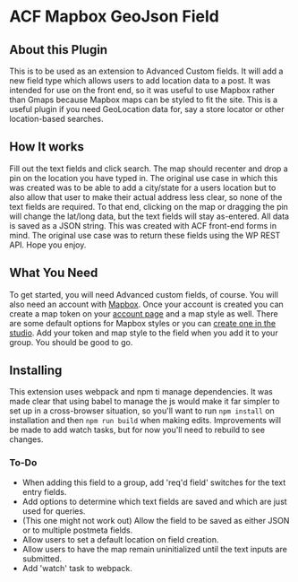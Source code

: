 # ACF Mapbox GeoJson Field

## About this Plugin
This is to be used as an extension to Advanced Custom fields. It will add a new field type which allows users to add location data to a post. It was intended for use on the front end, so it was useful to use Mapbox rather than Gmaps because Mapbox maps can be styled to fit the site. This is a useful plugin if you need GeoLocation data for, say a store locator or other location-based searches.

## How It works
Fill out the text fields and click search. The map should recenter and drop a pin on the location you have typed in. The original use case in which this was created was to be able to add a city/state for a users location but to also allow that user to make their actual address less clear, so none of the text fields are required. To that end, clicking on the map or dragging the pin will change the lat/long data, but the text fields will stay as-entered. All data is saved as a JSON string. This was created with ACF front-end forms in mind. The original use case was to return these fields using the WP REST API. Hope you enjoy.

## What You Need
To get started, you will need Advanced custom fields, of course. You will also need an account with [Mapbox](https://www.mapbox.com/). Once your account is created you can create a map token on your [account page](https://account.mapbox.com/) and a map style as well. There are some default options for Mapbox styles or you can [create one in the studio](https://studio.mapbox.com/). Add your token and map style to the field when you add it to your group. You should be good to go.

## Installing
This extension uses webpack and npm ti manage dependencies. It was made clear that using babel to manage the js would make it far simpler to set up in a cross-browser situation, so you'll want to run `npm install` on installation and then `npm run build` when making edits. Improvements will be made to add watch tasks, but for now you'll need to rebuild to see changes.

### To-Do
- When adding this field to a group, add 'req'd field' switches for the text entry fields.
- Add options to determine which text fields are saved and which are just used for queries.
- (This one might not work out) Allow the field to be saved as either JSON or to multiple postmeta fields.
- Allow users to set a default location on field creation.
- Allow users to have the map remain uninitialized until the text inputs are submitted.
- Add 'watch' task to webpack.
